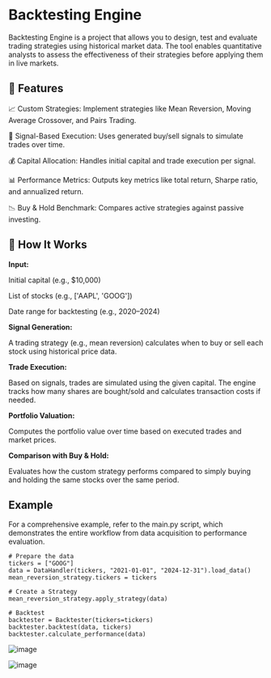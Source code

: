 # Backtesting Engine
Backtesting Engine is a project that allows you to design, test and evaluate trading strategies using historical market data. The tool enables quantitative analysts to assess the effectiveness of their strategies before applying them in live markets. 

## 🚀 Features

📈 Custom Strategies: Implement strategies like Mean Reversion, Moving Average Crossover, and Pairs Trading.

🧠 Signal-Based Execution: Uses generated buy/sell signals to simulate trades over time.

💰 Capital Allocation: Handles initial capital and trade execution per signal.

📊 Performance Metrics: Outputs key metrics like total return, Sharpe ratio, and annualized return.

📉 Buy & Hold Benchmark: Compares active strategies against passive investing.

## 🧩 How It Works

**Input:**

Initial capital (e.g., $10,000)

List of stocks (e.g., ['AAPL', 'GOOG'])

Date range for backtesting (e.g., 2020–2024)

**Signal Generation:**

A trading strategy (e.g., mean reversion) calculates when to buy or sell each stock using historical price data.

**Trade Execution:**

Based on signals, trades are simulated using the given capital. The engine tracks how many shares are bought/sold and calculates transaction costs if needed.

**Portfolio Valuation:**

Computes the portfolio value over time based on executed trades and market prices.

**Comparison with Buy & Hold:**

Evaluates how the custom strategy performs compared to simply buying and holding the same stocks over the same period.

## Example

For a comprehensive example, refer to the main.py script, which demonstrates the entire workflow from data acquisition to performance evaluation.

```
# Prepare the data
tickers = ["GOOG"]
data = DataHandler(tickers, "2021-01-01", "2024-12-31").load_data()
mean_reversion_strategy.tickers = tickers

# Create a Strategy
mean_reversion_strategy.apply_strategy(data)

# Backtest
backtester = Backtester(tickers=tickers)
backtester.backtest(data, tickers)
backtester.calculate_performance(data)
```
![image](https://github.com/user-attachments/assets/cdc3092a-76e9-472c-bf06-62acf63d0b61)


![image](https://github.com/user-attachments/assets/277e8880-b8b9-4694-831e-b518c68a084c)

